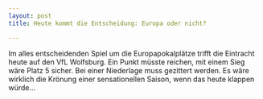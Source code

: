 ```yaml
---
layout: post
title: Heute kommt die Entscheidung: Europa oder nicht?

---
```


Im alles entscheidenden Spiel um die Europapokalplätze trifft die Eintracht heute auf den VfL Wolfsburg. Ein Punkt müsste reichen, mit einem Sieg wäre Platz 5 sicher. Bei einer Niederlage muss gezittert werden. Es wäre wirklich die Krönung einer sensationellen Saison, wenn das heute klappen würde...


